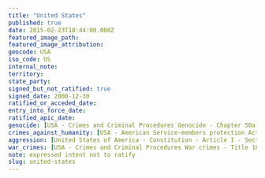 ```yaml
---
title: "United States"
published: true
date: 2015-02-23T18:44:00.000Z
featured_image_path:
featured_image_attribution:
geocode: USA
iso_code: US
internal_note:
territory:
state_party:
signed_but_not_ratified: true
signed_date: 2000-12-30
ratified_or_acceded_date:
entry_into_force_date:
ratified_apic_date:
genocide: [USA - Crimes and Criminal Procedures Genocide - Chapter 50a - § 1091](https://iccdb.hrlc.net/data/doc/618/keyword/46/) [USA - American Service-members protection Act - Title II - Section 2015](https://iccdb.hrlc.net/data/doc/619/keyword/46/)
crimes_against_humanity: [USA - American Service-members protection Act - Title II - Section 2015](https://iccdb.hrlc.net/data/doc/619/keyword/13/)
aggression: [United States of America - Constitution - Article I - Section 10; Article III - Section 3](https://iccdb.hrlc.net/data/doc/859/keyword/1/)
war_crimes: [USA - Crimes and Criminal Procedures War crimes - Title 18 - Chapter 118 - § 2441](https://iccdb.hrlc.net/data/doc/617/keyword/145/) [USA - American Service-members protection Act - Title II - Section 2015](https://iccdb.hrlc.net/data/doc/619/keyword/145/)
note: expressed intent not to ratify
slug: united-states
---
```

